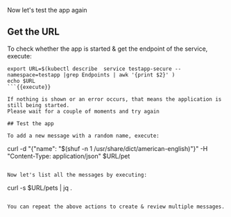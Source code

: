 
Now let's test the app again


## Get the URL

To check whether the app is started & get the endpoint of the service, execute:
```
export URL=$(kubectl describe  service testapp-secure --namespace=testapp |grep Endpoints | awk '{print $2}' )
echo $URL
```{{execute}}

If nothing is shown or an error occurs, that means the application is still being started.
Please wait for a couple of moments and try again

## Test the app

To add a new message with a random name, execute:
```
curl  -d "{\"name\": \"$(shuf -n 1 /usr/share/dict/american-english)\"}" -H "Content-Type: application/json" $URL/pet
```{{execute}}

Now let's list all the messages by executing:
```
curl -s $URL/pets | jq .
```{{execute}}

You can repeat the above actions to create & review multiple messages.
